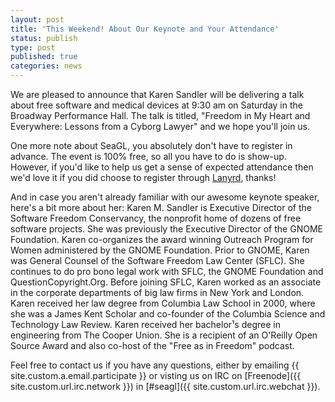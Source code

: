 ```yaml
---
layout: post
title: 'This Weekend! About Our Keynote and Your Attendance'
status: publish
type: post
published: true
categories: news
---
```




We are pleased to announce that Karen Sandler will be delivering a talk about free software and medical devices at 9:30 am on Saturday in the Broadway Performance Hall. The talk is titled, "Freedom in My Heart and Everywhere: Lessons from a Cyborg Lawyer" and we hope you'll join us.

One more note about SeaGL, you absolutely don't have to register in advance. The event is 100% free, so all you have to do is show-up. However, if you'd like to help us get a sense of expected attendance then we'd love it if you did choose to register through [Lanyrd](http://lanyrd.com/2014/seagl/), thanks!

And in case you aren't already familiar with our awesome keynote speaker, here's a bit more about her: Karen M. Sandler is Executive Director of the Software Freedom Conservancy, the nonprofit home of dozens of free software projects. She was previously the Executive Director of the GNOME Foundation. Karen co-organizes the award winning Outreach Program for Women administered by the GNOME Foundation. Prior to GNOME, Karen was General Counsel of the Software Freedom Law Center (SFLC). She continues to do pro bono legal work with SFLC, the GNOME Foundation and QuestionCopyright.Org. Before joining SFLC, Karen worked as an associate in the corporate departments of big law firms in New York and London. Karen received her law degree from Columbia Law School in 2000, where she was a James Kent Scholar and co-founder of the Columbia Science and Technology Law Review. Karen received her bachelor¹s degree in engineering from The Cooper Union. She is a recipient of an O'Reilly Open Source Award and also co-host of the "Free as in Freedom" podcast.

Feel free to contact us if you have any questions, either by
emailing {{ site.custom.a.email.participate }}
or visting us on IRC on
[Freenode]({{ site.custom.url.irc.network }}) in
[#seagl]({{ site.custom.url.irc.webchat }}).
